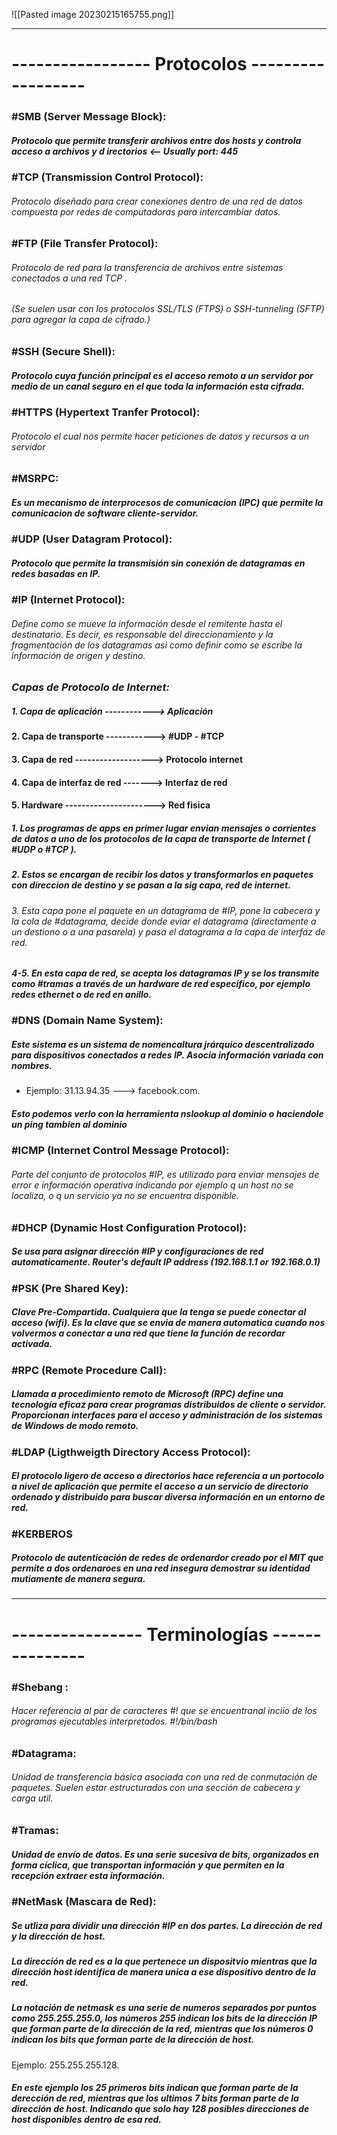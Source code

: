 ![[Pasted image 20230215165755.png]]

---

# ----------------- Protocolos ------------------

### #SMB (Server Message Block):

##### Protocolo que permite transferir archivos entre dos hosts y controla acceso a archivos y d irectorios <-- Usually port: 445



### #TCP (Transmission Control Protocol):
 
###### Protocolo diseñado para crear conexiones dentro de una red de datos compuesta por redes de computadoras para intercambiar datos.



### #FTP (File Transfer Protocol):

###### Protocolo de red para la transferencia de archivos entre sistemas conectados a una red TCP .
###### (Se suelen usar con los protocolos SSL/TLS (FTPS) o SSH-tunneling (SFTP) para agregar la capa de cifrado.)



### #SSH (Secure Shell):

##### Protocolo cuya función principal es el acceso remoto a un servidor por medio de un canal seguro en el que toda la información esta cifrada.



### #HTTPS (Hypertext Tranfer Protocol):

###### Protocolo el cual nos permite hacer peticiones de datos y recursos a un servidor



### #MSRPC:

##### Es un mecanismo de interprocesos de comunicacion (IPC) que permite la comunicacion de software cliente-servidor.



### #UDP (User Datagram Protocol):

##### Protocolo que permite la transmisión sin conexión de datagramas en redes basadas en IP.



### #IP (Internet Protocol):

###### Define como se mueve la información desde el remitente hasta el destinatario. Es decir, es responsable del direccionamiento y la fragmentación de los datagramas asi como definir como se escribe la información de origen y destino.

### *Capas de  Protocolo de Internet:*

##### 1. Capa de aplicación  ------------> Aplicación
#### 2. Capa de transporte ------------> #UDP - #TCP
#### 3. Capa de red -------------------> Protocolo internet
#### 4. Capa de interfaz de red -------> Interfaz de red
#### 5. Hardware ----------------------> Red fisica

##### 1. Los programas de apps en primer lugar envian mensajes o corrientes de datos a uno de los protocolos de la capa de transporte de Internet                  ( #UDP o #TCP ). 

##### 2. Estos se encargan de recibir los datos y transformarlos en paquetes con direccion de destino y se pasan a la sig capa, red de internet.

###### 3. Esta capa pone el paquete en un datagrama de #IP, pone la cabecera y la cola de #datagrama, decide donde eviar el datagrama (directamente a un destiono o a una pasarela) y pasa el datagrama a la capa de interfaz de red.

##### 4-5. En esta capa de red, se acepta los datagramas IP y se los transmite como #tramas a través de un hardware de red especifico, por ejemplo redes ethernet o de red en anillo.



### #DNS (Domain Name System):

##### Este sistema es un sistema de nomencaltura jrárquico descentralizado para dispositivos conectados a redes IP. Asocia información variada con nombres. 
- Ejemplo:  31.13.94.35 ---> facebook.com.
##### Esto podemos verlo con la herramienta nslookup al dominio o haciendole un ping tambien al dominio



### #ICMP (Internet Control Message Protocol):

###### Parte del conjunto de protocolos #IP, es utilizado para enviar mensajes de error e información operativa indicando por ejemplo q un host no se localiza, o q un servicio ya no se encuentra disponible.



### #DHCP (Dynamic Host Configuration Protocol):

##### Se usa para asignar dirección #IP y configuraciones de red automaticamente. Router's default IP address (192.168.1.1 or 192.168.0.1)



### #PSK (Pre Shared Key):

##### Clave Pre-Compartida. Cualquiera que la tenga se puede conectar al acceso (wifi). Es la clave que se envia de manera automatica cuando nos volvermos a conectar a una red que tiene la función de recordar activada.



### #RPC (Remote Procedure Call):

##### Llamada a procedimiento remoto de Microsoft (RPC) define una tecnología eficaz para crear programas distribuidos de cliente o servidor. Proporcionan interfaces para el acceso y administración de los sistemas de Windows de modo remoto.



### #LDAP (Ligthweigth Directory Access Protocol):

##### El protocolo ligero de acceso a directorios hace referencia a un portocolo a nivel de aplicación que permite el acceso a un servicio de directorio ordenado y distribuido para buscar diversa información en un entorno de red.



### #KERBEROS

##### Protocolo de autenticación de redes de ordenardor creado por el MIT que permite a dos ordenaroes en una red insegura demostrar su identidad mutiamente de manera segura. 



----
# ---------------- Terminologías ---------------

### #Shebang : 

###### Hacer referencia al par de caracteres #! que se encuentranal inciio de los programas ejecutables interpretados. #!/bin/bash



### #Datagrama:

###### Unidad de transferencia básica asociada con una red de conmutación de paquetes. Suelen estar estructurados con una sección de cabecera y carga util.



### #Tramas:

##### Unidad de envío de datos. Es una serie sucesiva de bits, organizados en forma cíclica, que transportan información y que permiten en la recepción extraer esta información.



### #NetMask (Mascara de Red):

##### Se utliza para dividir una dirección #IP en dos partes. La dirección de red y la dirección de host.
##### La dirección de red es a la que pertenece un dispositvio mientras que la dirección host identifica de manera unica a ese dispositivo dentro de la red.

##### La notación de netmask es una serie de numeros separados por puntos como 255.255.255.0, los números 255 indican los bits de la dirección IP que forman parte de la dirección de la red, mientras que los números 0 indican los bits que forman parte de la dirección de host.

Ejemplo: 255.255.255.128. 

##### En este ejemplo los 25 primeros bits indican que forman parte de la derección de red, mientras que los ultimos 7 bits forman parte de la dirección de host. Indicando que solo hay 128 posibles direcciones de host disponibles dentro de esa red.